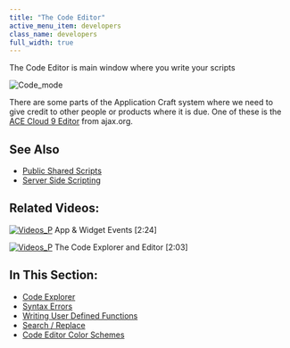 ```yaml
---
title: "The Code Editor"
active_menu_item: developers
class_name: developers
full_width: true
---
```



The Code Editor is main window where you write your scripts

![Code\_mode](/img/docs/code_mode.zoom72.png)

There are some parts of the Application Craft system where we need to give credit to other people or products where it is due. One of these is the [ACE Cloud 9 Editor](http://ace.ajax.org/) from ajax.org.

## See Also

 - [Public Shared Scripts](/developers/user-guide/scripting-apis/client-scripting-overview/public-shared-scripts)
 - [Server Side Scripting](/developers/user-guide/scripting-apis/server-side-scripting-overview/)

## Related Videos:

[![Videos\_P](/img/docs/videos_p.png)](http://www.youtube.com/v/UYwR5Q2fgeI?autoplay=1&hd=1&fs=1&showsearch=0&rel=0&) App & Widget Events [2:24]

[![Videos\_P](/img/docs/videos_p.png)](http://www.youtube.com/v/ct8xOC_K2Rk?autoplay=1&hd=1&fs=1&showsearch=0&rel=0&) The Code Explorer and Editor [2:03]

## In This Section:

 - [Code Explorer](/developers/user-guide/scripting-apis/client-scripting-overview/scripting-with-javascript/the-code-editor/code-explorer)
 - [Syntax Errors](/developers/user-guide/scripting-apis/client-scripting-overview/scripting-with-javascript/the-code-editor/syntax-errors)
 - [Writing User Defined Functions](/developers/user-guide/scripting-apis/client-scripting-overview/scripting-with-javascript/introduction/writing-user-defined-functions)
 - [Search / Replace](/developers/user-guide/scripting-apis/client-scripting-overview/scripting-with-javascript/the-code-editor/search-replace)
 - [Code Editor Color Schemes](/developers/user-guide/scripting-apis/client-scripting-overview/scripting-with-javascript/the-code-editor/code-higlighting)

